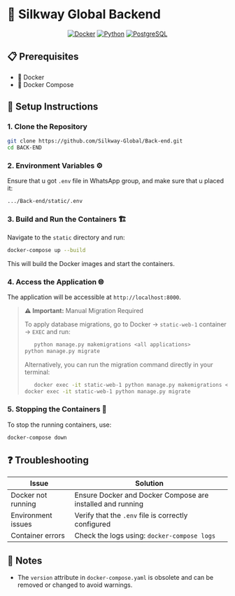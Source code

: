 # 🚀 Silkway Global Backend

<div align="center">

[![Docker](https://img.shields.io/badge/Docker-Ready-blue?style=for-the-badge&logo=docker)](https://www.docker.com/)
[![Python](https://img.shields.io/badge/Python-3.x-blue?style=for-the-badge&logo=python)](https://www.python.org/)
[![PostgreSQL](https://img.shields.io/badge/PostgreSQL-Database-blue?style=for-the-badge&logo=postgresql)](https://www.postgresql.org/)

</div>

## 📋 Prerequisites

- 🐳 Docker
- 🔄 Docker Compose

## 🔧 Setup Instructions

### 1. **Clone the Repository**
   ```bash
   git clone https://github.com/Silkway-Global/Back-end.git
   cd BACK-END
   ```

### 2. **Environment Variables** ⚙️
   
   Ensure that u got `.env` file in WhatsApp group, and make sure that u placed it:
   ```
   .../Back-end/static/.env
   ```


### 3. **Build and Run the Containers** 🏗️
   
   Navigate to the `static` directory and run:
   ```bash
   docker-compose up --build
   ```
   
   This will build the Docker images and start the containers.

### 4. **Access the Application** 🌐
   
   The application will be accessible at `http://localhost:8000`. 

   > **⚠️ Important:** Manual Migration Required
   > 
   > To apply database migrations, go to Docker → `static-web-1` container → `EXEC` and run:
   > ```bash
>    python manage.py makemigrations <all applications>
   > python manage.py migrate
   > ```
   > 
   > Alternatively, you can run the migration command directly in your terminal:
   > ```bash
>    docker exec -it static-web-1 python manage.py makemigrations <all applications name>
   > docker exec -it static-web-1 python manage.py migrate
   > ```

### 5. **Stopping the Containers** 🛑
   
   To stop the running containers, use:
   ```bash
   docker-compose down
   ```

## ❓ Troubleshooting

| Issue | Solution |
|-------|----------|
| Docker not running | Ensure Docker and Docker Compose are installed and running |
| Environment issues | Verify that the `.env` file is correctly configured |
| Container errors | Check the logs using: `docker-compose logs` |

## 📝 Notes

- The `version` attribute in `docker-compose.yaml` is obsolete and can be removed or changed to avoid warnings.
